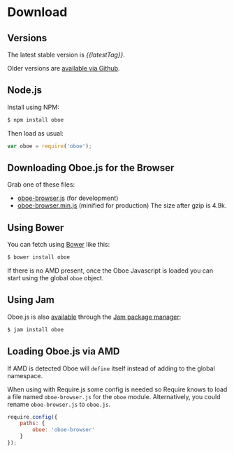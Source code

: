 Download
========

Versions
--------

The latest stable version is *{{latestTag}}*.

Older versions are [available via Github]({{repo}}/releases).

Node.js
-------

Install using NPM:

``` bash
$ npm install oboe
```

Then load as usual:

``` javascript
var oboe = require('oboe');
```

Downloading Oboe.js for the Browser
-----------------------------------

Grab one of these files:
 
 * [oboe-browser.js]({{releasedJs}}/oboe-browser.js) (for development) 
 * [oboe-browser.min.js]({{releasedJs}}/oboe-browser.min.js) (minified for production) The size after gzip is 4.9k.
 
Using Bower
-----------

You can fetch using [Bower](http://bower.io/) like this:

``` bash
$ bower install oboe
```

If there is no AMD present, once the Oboe Javascript is loaded you can start using the global `oboe` object.

Using Jam
---------

Oboe.js is also [available](http://jamjs.org/packages/#/details/oboe) through the [Jam package manager](http://jamjs.org/):

``` bash
$ jam install oboe
```

Loading Oboe.js via AMD
-----------------------

If AMD is detected Oboe will `define` itself instead of adding to the 
global namespace.

When using with Require.js some config is needed so Require knows to load a file
named `oboe-browser.js` for the `oboe` module. Alternatively, you could rename
`oboe-browser.js` to `oboe.js`.

``` javascript
require.config({
    paths: {
        oboe: 'oboe-browser'
    }
});
```
